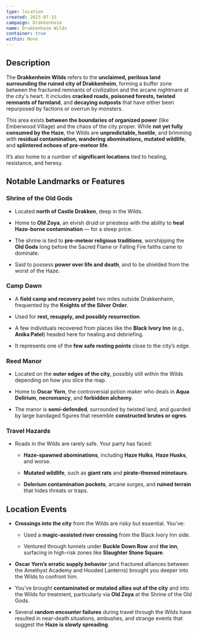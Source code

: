 ```yaml
---
type: location
created: 2023-07-15
campaign: Drakkenheim
name: Drakkenheim Wilds
container: true
within: None
---
```

## Description

The **Drakkenheim Wilds** refers to the **unclaimed, perilous land surrounding the ruined city of Drakkenheim**, forming a buffer zone between the fractured remnants of civilization and the arcane nightmare at the city's heart. It includes **cracked roads, poisoned forests, twisted remnants of farmland**, and **decaying outposts** that have either been repurposed by factions or overrun by monsters.

This area exists **between the boundaries of organized power** (like Emberwood Village) and the chaos of the city proper. While **not yet fully consumed by the Haze**, the Wilds are **unpredictable, hostile**, and brimming with **residual contamination, wandering abominations, mutated wildlife**, and **splintered echoes of pre-meteor life**.

It’s also home to a number of **significant locations** tied to healing, resistance, and heresy.

## Notable Landmarks or Features

### Shrine of the Old Gods

- Located **north of Castle Drakken**, deep in the Wilds.
    
- Home to **Old Zoya**, an elvish druid or priestess with the ability to **heal Haze-borne contamination** — for a steep price.
    
- The shrine is tied to **pre-meteor religious traditions**, worshipping the **Old Gods** long before the Sacred Flame or Falling Fire faiths came to dominate.
    
- Said to possess **power over life and death**, and to be shielded from the worst of the Haze.
    

### Camp Dawn

- A **field camp and recovery point** two miles outside Drakkenheim, frequented by the **Knights of the Silver Order**.
    
- Used for **rest, resupply, and possibly resurrection**.
    
- A few individuals recovered from places like the **Black Ivory Inn** (e.g., **Anika Patel**) headed here for healing and debriefing.
    
- It represents one of the **few safe resting points** close to the city’s edge.
    

### Reed Manor

- Located on the **outer edges of the city**, possibly still within the Wilds depending on how you slice the map.
    
- Home to **Oscar Yorn**, the controversial potion maker who deals in **Aqua Delirium**, **necromancy**, and **forbidden alchemy**.
    
- The manor is **semi-defended**, surrounded by twisted land, and guarded by large bandaged figures that resemble **constructed brutes or ogres**.
    

### Travel Hazards

- Roads in the Wilds are rarely safe. Your party has faced:
    
    - **Haze-spawned abominations**, including **Haze Hulks**, **Haze Husks**, and worse.
        
    - **Mutated wildlife**, such as **giant rats** and **pirate-themed minotaurs**.
        
    - **Delerium contamination pockets**, arcane surges, and **ruined terrain** that hides threats or traps.
        

## Location Events

- **Crossings into the city** from the Wilds are risky but essential. You've:
    
    - Used a **magic-assisted river crossing** from the Black Ivory Inn side.
        
    - Ventured through tunnels under **Buckle Down Row** and **the inn**, surfacing in high-risk zones like **Slaughter Stone Square**.
        
- **Oscar Yorn’s erratic supply behavior** (and fractured alliances between the Amethyst Academy and Hooded Lanterns) brought you deeper into the Wilds to confront him.
    
- You've brought **contaminated or mutated allies out of the city** and into the Wilds for treatment, particularly via **Old Zoya** at the Shrine of the Old Gods.
    
- Several **random encounter failures** during travel through the Wilds have resulted in near-death situations, ambushes, and strange events that suggest the **Haze is slowly spreading**.